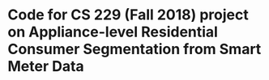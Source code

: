 # Code for CS 229 (Fall 2018) project on Appliance-level Residential Consumer Segmentation from Smart Meter Data 
